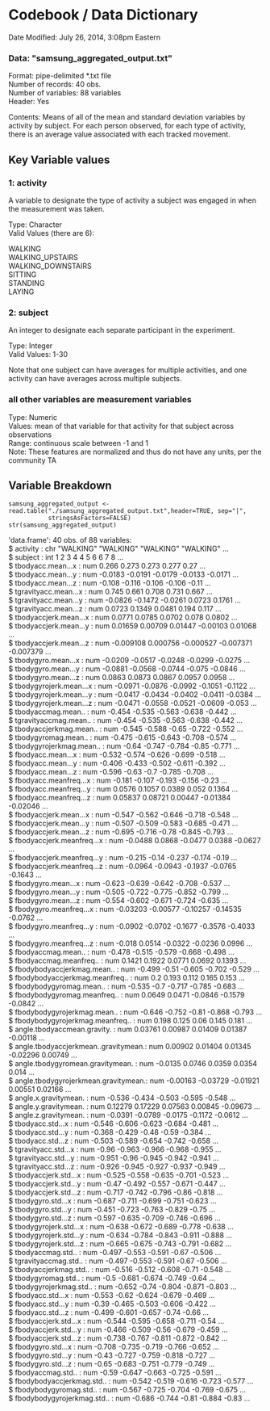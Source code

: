 Codebook / Data Dictionary
===

Date Modified: July 26, 2014, 3:08pm Eastern

### Data: "samsung_aggregated_output.txt"
Format: pipe-delimited *.txt file  
Number of records: 40 obs.  
Number of variables: 88 variables  
Header: Yes

Contents: Means of all of the mean and standard deviation variables by activity
by subject. For each person observed, for each type of activity, there is an average 
value associated with each tracked movement.

## Key Variable values

### 1: activity
A variable to designate the type of activity a subject was engaged in when
the measurement was taken.

Type: Character  
Valid Values (there are 6):

WALKING  
WALKING_UPSTAIRS  
WALKING_DOWNSTAIRS  
SITTING  
STANDING  
LAYING  

### 2: subject
An integer to designate each separate participant in the experiment.

Type: Integer  
Valid Values: 1-30

Note that one subject can have averages for multiple activities, and one activity
can have averages across multiple subjects.

### all other variables are measurement variables
Type: Numeric  
Values: mean of that variable for that activity for that subject across observations  
Range: continuous scale between -1 and 1  
Note: These features are normalized and thus do not have any units, per the community TA

## Variable Breakdown

```{r getvars}
samsung_aggregated_output <- read.table("./samsung_aggregated_output.txt",header=TRUE, sep="|",
           stringsAsFactors=FALSE)
str(samsung_aggregated_output)
```

'data.frame':        40 obs. of  88 variables:  
 $ activity                            : chr  "WALKING" "WALKING" "WALKING" "WALKING" ...  
 $ subject                             : int  1 2 3 4 4 5 6 6 7 8 ...  
 $ tbodyacc.mean...x                   : num  0.266 0.273 0.273 0.277 0.27 ...  
 $ tbodyacc.mean...y                   : num  -0.0183 -0.0191 -0.0179 -0.0133 -0.0171 ...  
 $ tbodyacc.mean...z                   : num  -0.108 -0.116 -0.106 -0.106 -0.11 ...  
 $ tgravityacc.mean...x                : num  0.745 0.661 0.708 0.731 0.667 ...  
 $ tgravityacc.mean...y                : num  -0.0826 -0.1472 -0.0261 0.0723 0.1761 ...  
 $ tgravityacc.mean...z                : num  0.0723 0.1349 0.0481 0.194 0.117 ...  
 $ tbodyaccjerk.mean...x               : num  0.0771 0.0785 0.0702 0.078 0.0802 ...  
 $ tbodyaccjerk.mean...y               : num  0.01659 0.00709 0.01447 -0.00103 0.01068 ...  
 $ tbodyaccjerk.mean...z               : num  -0.009108 0.000756 -0.000527 -0.007371 -0.007379 ...  
 $ tbodygyro.mean...x                  : num  -0.0209 -0.0517 -0.0248 -0.0299 -0.0275 ...  
 $ tbodygyro.mean...y                  : num  -0.0881 -0.0568 -0.0744 -0.075 -0.0846 ...  
 $ tbodygyro.mean...z                  : num  0.0863 0.0873 0.0867 0.0957 0.0958 ...  
 $ tbodygyrojerk.mean...x              : num  -0.0971 -0.0876 -0.0992 -0.1051 -0.1122 ...  
 $ tbodygyrojerk.mean...y              : num  -0.0417 -0.0434 -0.0402 -0.0411 -0.0384 ...  
 $ tbodygyrojerk.mean...z              : num  -0.0471 -0.0558 -0.0521 -0.0609 -0.053 ...  
 $ tbodyaccmag.mean..                  : num  -0.454 -0.535 -0.563 -0.638 -0.442 ...  
 $ tgravityaccmag.mean..               : num  -0.454 -0.535 -0.563 -0.638 -0.442 ...  
 $ tbodyaccjerkmag.mean..              : num  -0.545 -0.588 -0.65 -0.722 -0.552 ...  
 $ tbodygyromag.mean..                 : num  -0.475 -0.615 -0.643 -0.708 -0.574 ...  
 $ tbodygyrojerkmag.mean..             : num  -0.64 -0.747 -0.784 -0.85 -0.771 ...  
 $ fbodyacc.mean...x                   : num  -0.532 -0.574 -0.626 -0.699 -0.518 ...  
 $ fbodyacc.mean...y                   : num  -0.406 -0.433 -0.502 -0.611 -0.392 ...  
 $ fbodyacc.mean...z                   : num  -0.596 -0.63 -0.7 -0.785 -0.708 ...  
 $ fbodyacc.meanfreq...x               : num  -0.181 -0.107 -0.193 -0.156 -0.23 ...  
 $ fbodyacc.meanfreq...y               : num  0.0576 0.1057 0.0389 0.052 0.1364 ...  
 $ fbodyacc.meanfreq...z               : num  0.05837 0.08721 0.00447 -0.01384 -0.02046 ...  
 $ fbodyaccjerk.mean...x               : num  -0.547 -0.562 -0.646 -0.718 -0.548 ...  
 $ fbodyaccjerk.mean...y               : num  -0.507 -0.509 -0.583 -0.685 -0.471 ...  
 $ fbodyaccjerk.mean...z               : num  -0.695 -0.716 -0.78 -0.845 -0.793 ...  
 $ fbodyaccjerk.meanfreq...x           : num  -0.0488 0.0868 -0.0477 0.0388 -0.0627 ...  
 $ fbodyaccjerk.meanfreq...y           : num  -0.215 -0.14 -0.237 -0.174 -0.19 ...  
 $ fbodyaccjerk.meanfreq...z           : num  -0.0964 -0.0943 -0.1937 -0.0765 -0.1643 ...  
 $ fbodygyro.mean...x                  : num  -0.623 -0.639 -0.642 -0.708 -0.537 ...  
 $ fbodygyro.mean...y                  : num  -0.505 -0.722 -0.775 -0.852 -0.799 ...  
 $ fbodygyro.mean...z                  : num  -0.554 -0.602 -0.671 -0.724 -0.635 ...  
 $ fbodygyro.meanfreq...x              : num  -0.03203 -0.00577 -0.10257 -0.14535 -0.0762 ...  
 $ fbodygyro.meanfreq...y              : num  -0.0902 -0.0702 -0.1677 -0.3576 -0.4033 ...  
 $ fbodygyro.meanfreq...z              : num  -0.018 0.0514 -0.0322 -0.0236 0.0996 ...  
 $ fbodyaccmag.mean..                  : num  -0.478 -0.515 -0.579 -0.668 -0.498 ...  
 $ fbodyaccmag.meanfreq..              : num  0.1421 0.1922 0.0771 0.0692 0.1393 ...  
 $ fbodybodyaccjerkmag.mean..          : num  -0.499 -0.51 -0.605 -0.702 -0.529 ...  
 $ fbodybodyaccjerkmag.meanfreq..      : num  0.2 0.193 0.112 0.165 0.153 ...  
 $ fbodybodygyromag.mean..             : num  -0.535 -0.7 -0.717 -0.785 -0.683 ...  
 $ fbodybodygyromag.meanfreq..         : num  0.0649 0.0471 -0.0846 -0.1579 -0.0842 ...  
 $ fbodybodygyrojerkmag.mean..         : num  -0.646 -0.752 -0.81 -0.868 -0.793 ...  
 $ fbodybodygyrojerkmag.meanfreq..     : num  0.198 0.125 0.06 0.145 0.181 ...  
 $ angle.tbodyaccmean.gravity.         : num  0.03761 0.00987 0.01409 0.01387 -0.00118 ...  
 $ angle.tbodyaccjerkmean..gravitymean.: num  0.00902 0.01404 0.01345 -0.02296 0.00749 ...  
 $ angle.tbodygyromean.gravitymean.    : num  -0.0135 0.0746 0.0359 0.0354 0.014 ...  
 $ angle.tbodygyrojerkmean.gravitymean.: num  -0.00163 -0.03729 -0.01921 0.00551 0.02166 ...  
 $ angle.x.gravitymean.                : num  -0.536 -0.434 -0.503 -0.595 -0.548 ...  
 $ angle.y.gravitymean.                : num  0.12279 0.17229 0.07563 0.00845 -0.09673 ...  
 $ angle.z.gravitymean.                : num  -0.0391 -0.0789 -0.0175 -0.1172 -0.0612 ...  
 $ tbodyacc.std...x                    : num  -0.546 -0.606 -0.623 -0.684 -0.481 ...  
 $ tbodyacc.std...y                    : num  -0.368 -0.429 -0.48 -0.59 -0.384 ...  
 $ tbodyacc.std...z                    : num  -0.503 -0.589 -0.654 -0.742 -0.658 ...  
 $ tgravityacc.std...x                 : num  -0.96 -0.963 -0.966 -0.968 -0.955 ...  
 $ tgravityacc.std...y                 : num  -0.951 -0.96 -0.945 -0.942 -0.941 ...  
 $ tgravityacc.std...z                 : num  -0.926 -0.945 -0.927 -0.937 -0.949 ...  
 $ tbodyaccjerk.std...x                : num  -0.525 -0.558 -0.635 -0.701 -0.523 ...  
 $ tbodyaccjerk.std...y                : num  -0.47 -0.492 -0.557 -0.671 -0.447 ...  
 $ tbodyaccjerk.std...z                : num  -0.717 -0.742 -0.796 -0.86 -0.818 ...  
 $ tbodygyro.std...x                   : num  -0.687 -0.711 -0.699 -0.751 -0.623 ...  
 $ tbodygyro.std...y                   : num  -0.451 -0.723 -0.763 -0.829 -0.75 ...  
 $ tbodygyro.std...z                   : num  -0.597 -0.635 -0.709 -0.746 -0.696 ...  
 $ tbodygyrojerk.std...x               : num  -0.638 -0.672 -0.689 -0.778 -0.638 ...  
 $ tbodygyrojerk.std...y               : num  -0.634 -0.784 -0.843 -0.911 -0.888 ...  
 $ tbodygyrojerk.std...z               : num  -0.665 -0.675 -0.743 -0.791 -0.682 ...  
 $ tbodyaccmag.std..                   : num  -0.497 -0.553 -0.591 -0.67 -0.506 ...  
 $ tgravityaccmag.std..                : num  -0.497 -0.553 -0.591 -0.67 -0.506 ...  
 $ tbodyaccjerkmag.std..               : num  -0.516 -0.512 -0.608 -0.71 -0.548 ...  
 $ tbodygyromag.std..                  : num  -0.5 -0.681 -0.674 -0.749 -0.64 ...  
 $ tbodygyrojerkmag.std..              : num  -0.652 -0.74 -0.804 -0.871 -0.803 ...  
 $ fbodyacc.std...x                    : num  -0.553 -0.62 -0.624 -0.679 -0.469 ...  
 $ fbodyacc.std...y                    : num  -0.39 -0.465 -0.503 -0.606 -0.422 ...  
 $ fbodyacc.std...z                    : num  -0.499 -0.601 -0.657 -0.74 -0.66 ...  
 $ fbodyaccjerk.std...x                : num  -0.544 -0.595 -0.658 -0.711 -0.54 ...  
 $ fbodyaccjerk.std...y                : num  -0.466 -0.509 -0.56 -0.679 -0.459 ...  
 $ fbodyaccjerk.std...z                : num  -0.738 -0.767 -0.811 -0.872 -0.842 ...  
 $ fbodygyro.std...x                   : num  -0.708 -0.735 -0.719 -0.766 -0.652 ...  
 $ fbodygyro.std...y                   : num  -0.43 -0.727 -0.759 -0.818 -0.727 ...  
 $ fbodygyro.std...z                   : num  -0.65 -0.683 -0.751 -0.779 -0.749 ...  
 $ fbodyaccmag.std..                   : num  -0.59 -0.647 -0.663 -0.725 -0.591 ...  
 $ fbodybodyaccjerkmag.std..           : num  -0.542 -0.519 -0.616 -0.723 -0.577 ...  
 $ fbodybodygyromag.std..              : num  -0.567 -0.725 -0.704 -0.769 -0.675 ...  
 $ fbodybodygyrojerkmag.std..          : num  -0.686 -0.744 -0.81 -0.884 -0.83 ...  